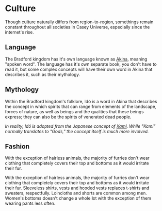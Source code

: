 # Culture

Though culture naturally differs from region-to-region, somethings remain constant throughout all societies in Casey Universe, especially since the internet's rise.

## Language

The Bradford kingdom has it's own language known as [Akina](https://akina.tonybark.com/), meaning "spoken word". The language has it's own separate book, you don't have to read it, but some complex concepts will have their own word in Akina that describes it, such as their mythology.

## Mythology

Within the Bradford kingdom's folklore, Idó is a word in Akina that describes the concept in which spirits that can range from elements of the landscape, forces of nature, as well as beings and the qualities that these beings express; they can also be the spirits of venerated dead people.

*In reality, Idó is adopted from the Japanese concept of [Kami](https://en.wikipedia.org/wiki/Kami). While "Kami" normally translates to "Gods," the concept itself is much more involved.*
## Fashion

With the exception of hairless animals, the majority of furries don't wear clothing that completely covers their top and bottoms as it would irritate their fur. 

With the exception of hairless animals, the majority of furries don't wear clothing that completely covers their top and bottoms as it would irritate their fur. Sleeveless shirts, vests and hooded vests replaces t-shirts and sweaters, respectfully. Loincloths and shorts are common among men. Women's bottoms doesn't change a whole lot with the exception of them wearing pants less often.